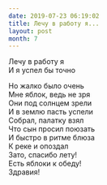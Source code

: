 ```yaml
---
date: 2019-07-23 06:19:02
title: Лечу в работу я...
layout: post
month: 7
---
```

Лечу в работу я<br/>
И я успел бы точно<br/>
<!--more-->
Но жалко было очень<br/>
Мне яблок, ведь не зря<br/>
Они под солнцем зрели<br/>
И в землю пасть успели<br/>
Собрал, палатку взял <br/>
Что сын просил поюзать<br/>
И быстро в ритме блюза<br/>
К реке и опоздал<br/>
Зато, спасибо лету!<br/>
Есть яблоки к обеду!<br/>
Здравия!<br/>